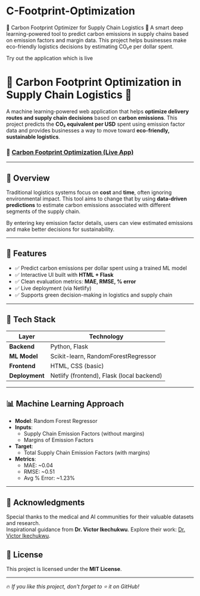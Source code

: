 # C-Footprint-Optimization
🌱 Carbon Footprint Optimizer for Supply Chain Logistics 🚛 A smart deep learning-powered tool to predict carbon emissions in supply chains based on emission factors and margin data. This project helps businesses make eco-friendly logistics decisions by estimating CO₂e per dollar spent.

Try out the application which is live 
# 🌱 Carbon Footprint Optimization in Supply Chain Logistics 🚛

A machine learning-powered web application that helps **optimize delivery routes and supply chain decisions** based on **carbon emissions**. This project predicts the **CO₂ equivalent per USD** spent using emission factor data and provides businesses a way to move toward **eco-friendly, sustainable logistics**.

### 🔗 [Carbon Footprint Optimization (Live App)](https://visionary-croissant-257d82.netlify.app/)

---

## 📌 Overview

Traditional logistics systems focus on **cost** and **time**, often ignoring environmental impact. This tool aims to change that by using **data-driven predictions** to estimate carbon emissions associated with different segments of the supply chain.

By entering key emission factor details, users can view estimated emissions and make better decisions for sustainability.

---

## 🚀 Features

- ✅ Predict carbon emissions per dollar spent using a trained ML model
- ✅ Interactive UI built with **HTML + Flask**
- ✅ Clean evaluation metrics: **MAE, RMSE, % error**
- ✅ Live deployment (via Netlify)
- ✅ Supports green decision-making in logistics and supply chain

---

## 🧠 Tech Stack

| Layer        | Technology           |
|--------------|----------------------|
| **Backend**  | Python, Flask        |
| **ML Model** | Scikit-learn, RandomForestRegressor |
| **Frontend** | HTML, CSS (basic)    |
| **Deployment** | Netlify (frontend), Flask (local backend) |

---

## 📊 Machine Learning Approach

- **Model**: Random Forest Regressor
- **Inputs**:  
  - Supply Chain Emission Factors (without margins)  
  - Margins of Emission Factors  
- **Target**:  
  - Total Supply Chain Emission Factors (with margins)
- **Metrics**:
  - MAE: ~0.04
  - RMSE: ~0.51
  - Avg % Error: ~1.23%

---

## 🤝 **Acknowledgments**
Special thanks to the medical and AI communities for their valuable datasets and research.  
Inspirational guidance from **Dr. Victor Ikechukwu**. Explore their work: [Dr. Victor Ikechukwu](https://github.com/Victor-Ikechukwu). 


## 📜 License
This project is licensed under the **MIT License**.

---
🔥 *If you like this project, don't forget to ⭐ it on GitHub!*
